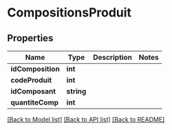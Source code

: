 # CompositionsProduit

## Properties
Name | Type | Description | Notes
------------ | ------------- | ------------- | -------------
**idComposition** | **int** |  | 
**codeProduit** | **int** |  | 
**idComposant** | **string** |  | 
**quantiteComp** | **int** |  | 

[[Back to Model list]](../README.md#documentation-for-models) [[Back to API list]](../README.md#documentation-for-api-endpoints) [[Back to README]](../README.md)


